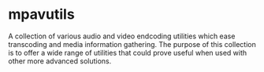 # mpavutils
A collection of various audio and video endcoding utilities which ease transcoding and media information gathering. The purpose of this collection is to offer a wide range of utilities that could prove useful when used with other more advanced solutions. 
